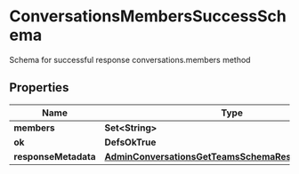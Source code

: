 

# ConversationsMembersSuccessSchema

Schema for successful response conversations.members method

## Properties

| Name | Type | Description | Notes |
|------------ | ------------- | ------------- | -------------|
|**members** | **Set&lt;String&gt;** |  |  |
|**ok** | **DefsOkTrue** |  |  |
|**responseMetadata** | [**AdminConversationsGetTeamsSchemaResponseMetadata**](AdminConversationsGetTeamsSchemaResponseMetadata.md) |  |  |



